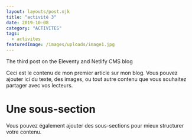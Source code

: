 ```yaml
---
layout: layouts/post.njk
title: "activité 3"
date: 2019-10-08
category: "ACTIVITES"
tags: 
  - activites
featuredImage: /images/uploads/image1.jpg
---
```

The third post on the Eleventy and Netlify CMS blog

Ceci est le contenu de mon premier article sur mon blog. Vous pouvez ajouter ici du texte, des images, ou tout autre contenu que vous souhaitez partager avec vos lecteurs.

# Une sous-section

Vous pouvez également ajouter des sous-sections pour mieux structurer votre contenu.
